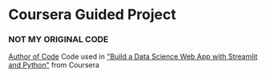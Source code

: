 # Coursera Guided Project
### NOT MY ORIGINAL CODE
[Author of Code](https://www.coursera.org/instructor/snehan-kekre)
Code used in ["Build a Data Science Web App with Streamlit and Python"](https://www.coursera.org/projects/data-science-streamlit-python) from Coursera
